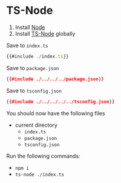# TS-Node

1. Install [Node](https://nodejs.org/en/download/package-manager)
2. Install [TS-Node](https://www.npmjs.com/package/ts-node) globally

Save to `index.ts`

```ts
{{#include ./index.ts}}
```

Save to `package.json`

```json
{{#include ./../../../package.json}}
```

Save to `tsconfig.json`

```json
{{#include ./../../../../tsconfig.json}}
```

You should now have the following files

- current directory
  - `index.ts`
  - `package.json`
  - `tsconfig.json`

Run the following commands:

- `npm i`
- `ts-node ./index.ts`
